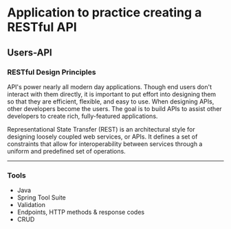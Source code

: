 # Application to practice creating a RESTful API
## Users-API
### RESTful Design Principles
API's power nearly all modern day applications. Though end users don't interact with them directly, it is important to put effort into designing them so that they are efficient, flexible, and easy to use. When designing APIs, other developers become the users. The goal is to build APIs to assist other developers to create rich, fully-featured applications.

Representational State Transfer (REST) is an architectural style for designing loosely coupled web services, or APIs. It defines a set of constraints that allow for interoperability between services through a uniform and predefined set of operations.

---
### Tools
* Java
* Spring Tool Suite
* Validation
* Endpoints, HTTP methods & response codes
* CRUD
